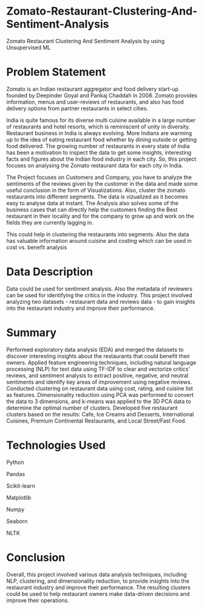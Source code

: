 # Zomato-Restaurant-Clustering-And-Sentiment-Analysis
Zomato Restaurant Clustering And Sentiment Analysis by using Unsupervised ML
# Problem Statement
Zomato is an Indian restaurant aggregator and food delivery start-up founded by Deepinder Goyal and Pankaj Chaddah in 2008. Zomato provides information, menus and user-reviews of restaurants, and also has food delivery options from partner restaurants in select cities.

India is quite famous for its diverse multi cuisine available in a large number of restaurants and hotel resorts, which is reminiscent of unity in diversity. Restaurant business in India is always evolving. More Indians are warming up to the idea of eating restaurant food whether by dining outside or getting food delivered. The growing number of restaurants in every state of India has been a motivation to inspect the data to get some insights, interesting facts and figures about the Indian food industry in each city. So, this project focuses on analysing the Zomato restaurant data for each city in India.

The Project focuses on Customers and Company, you have to analyze the sentiments of the reviews given by the customer in the data and made some useful conclusion in the form of Visualizations. Also, cluster the zomato restaurants into different segments. The data is vizualized as it becomes easy to analyse data at instant. The Analysis also solves some of the business cases that can directly help the customers finding the Best restaurant in their locality and for the company to grow up and work on the fields they are currently lagging in.

This could help in clustering the restaurants into segments. Also the data has valuable information around cuisine and costing which can be used in cost vs. benefit analysis
# Data Description
Data could be used for sentiment analysis. Also the metadata of reviewers can be used for identifying the critics in the industry.
This project involved analyzing two datasets - restaurant data and reviews data - to gain insights into the restaurant industry and improve their performance.

# Summary
Performed exploratory data analysis (EDA) and merged the datasets to discover interesting insights about the restaurants that could benefit their owners.
Applied feature engineering techniques, including natural language processing (NLP) for text data using TF-IDF to clear and vectorize critics' reviews, and sentiment analysis to extract positive, negative, and neutral sentiments and identify key areas of improvement using negative reviews.
Conducted clustering on restaurant data using cost, rating, and cuisine list as features. Dimensionality reduction using PCA was performed to convert the data to 3 dimensions, and k-means was applied to the 3D PCA data to determine the optimal number of clusters.
Developed five restaurant clusters based on the results: Cafe, Ice Creams and Desserts, International Cuisines, Premium Continental Restaurants, and Local Street/Fast Food.

# Technologies Used

Python 

Pandas

Scikit-learn

Matplotlib

Numpy

Seaborn

NLTK

# Conclusion
Overall, this project involved various data analysis techniques, including NLP, clustering, and dimensionality reduction, to provide insights into the restaurant industry and improve their performance. The resulting clusters could be used to help restaurant owners make data-driven decisions and improve their operations.
